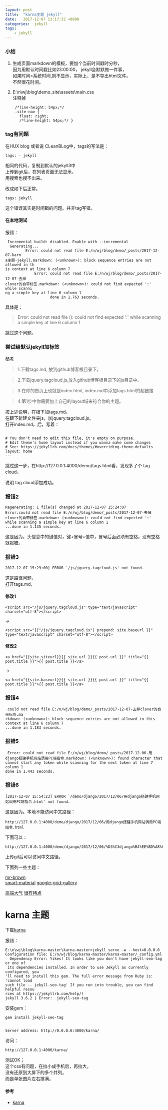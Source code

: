 ```yaml
---
layout: post
title:  "karna主题 jekyll"
date:   2017-12-07 13:17:32 +0800
categories:  jekyll
tags:
    - jekyll 
---
```



### 小结 ###

1. 生成页面markdown的模板，要加个当前时间戳时分秒，  
因为用默认时间戳比如23:00:00， jekyll会默默做一件事，  
如果时间>系统时间,则不显示，实际上，是不导出html文件。  
不然很花时间。

2. E:\n\wj\blog\demo\_site\assets\main.css   
注释掉  

		/*line-height: 54px;*/
		.site-nav {
		  float: right;
		  /*line-height: 54px;*/ }

### tag有问题 ###


在HUX blog 或者说 CLeanBLog中，tags的写法是：

	tags: - jekyll

相同的代码，复制到默认的jekyll3中    
上传到git后，在列表页面无法显示。  
用搜索也搜不出来。 

改成如下后正常。

	tags: jekyll 

这个错误其实是时间戳的问题。并非tag写错。 

#### 在本地测试 ####

报错：

	 Incremental build: disabled. Enable with --incremental
      Generating...
             Error: could not read file E:/n/wj/blog/demo/_posts/2017-12-07-karn
	a主题-jekyll.markdown: (<unknown>): block sequence entries are not allowed in th
	is context at line 6 column 7
	             Error: could not read file E:/n/wj/blog/demo/_posts/2017-12-07-去掉
	clover的自带标签.markdown: (<unknown>): could not find expected ':' while scanni
	ng a simple key at line 6 column 1
	                    done in 1.763 seconds.

具体是：  
> Error: could not read file (<unknown>): could not find expected ':' while scanning a simple key at line 6 column 1

跳过这个问题。  
### 尝试给默认jekyll加标签  ###
[参考](http://zixiaojindao.github.io/blogging/2012/09/30/jekyll-category-tag-recent-comment/)

> 1.下载tags.md, 放到github博客根目录下。

> 2.下载jquery.tagcloud.js,放入github博客根目录下的js目录中。

> 3.在你的首页上也就是index.html, index.md中添加tags.html的超链接

> 4.第1步中你需要加上自己的layout域来符合你的主题。

按上述说明，在根下加tags.md。  
在跟下新建文件夹js，加jquery.tagcloud.js。   
打开index.md，后，写着：

	---
	# You don't need to edit this file, it's empty on purpose.
	# Edit theme's home layout instead if you wanna make some changes
	# See: https://jekyllrb.com/docs/themes/#overriding-theme-defaults
	layout: home
	---

跳过这一步，在http://127.0.0.1:4000/demo/tags.html看，发现多了个 tag cloud。

说明 tag cloud添加成功。

### 报错2 ###

   	Regenerating: 1 file(s) changed at 2017-12-07 15:24:07              Error:could not read file E:/n/wj/blog/demo/_posts/2017-12-07-去掉clover的自带标签.markdown: (<unknown>): could not find expected ':' while scanning a simple key at line 6 column 1 
	...done in 1.135 seconds.

这是因为，头信息中的键值对，键+冒号+值中，冒号后面必须有空格，没有空格就报错。

### 报错3 ###

	2017-12-07 15:29:00] ERROR `/js/jquery.tagcloud.js' not found.

这是路径问题，  
打开tags.md，
#### 修改1 ####

	<script src="/js/jquery.tagcloud.js" type="text/javascript" charset="utf-8"></script>  
->

	<script src="{{"/js/jquery.tagcloud.js"| prepend: site.baseurl }}" type="text/javascript" charset="utf-8"></script> 

#### 修改2 ####
	<a href="{{site.siteurl}}{{ site.url }}{{ post.url }}" title="{{ post.title }}">{{ post.title }}</a>
->

	<a href="{{site.baseurl}}{{ site.url }}{{ post.url }}" title="{{ post.title }}">{{ post.title }}</a>


### 报错4 ###

	 could not read file E:/n/wj/blog/demo/_posts/2017-12-07-去掉clover的自带标签.ma
	rkdown: (<unknown>): block sequence entries are not allowed in this context at line 6 column 7
	...done in 1.183 seconds.

### 报错5 ###

     Error: could not read file E:/n/wj/blog/demo/_posts/2017-12-06-用django搭建手机网站调用PC端指令.markdown: (<unknown>): found character that cannot start any token while scanning for the next token at line 7 column 1
    done in 1.443 seconds.

### 报错6 ###

	[2017-12-07 15:54:23] ERROR `/demo/django/2017/12/06/用django搭建手机网站调用PC端指令.html' not found.

这是因为。本地不能访问中文路径：

	http://127.0.0.1:4000/demo/django/2017/12/06/用django搭建手机网站调用PC端指令.html

下面可以：

	http://127.0.0.1:4000/demo/django/2017/12/06/%D3%C3django%B4%EE%BD%A8%CA%D6%BB%FA%CD%F8%D5%BE%B5%F7%D3%C3PC%B6%CB%D6%B8%C1%EE.html

上传git后可以访问中文路径。



下面列一些主题：

[mr-brown](http://jekyllthemes.org/themes/mr-brown/)  
[smart-material](http://jekyllthemes.org/themes/smart-material-theme/)
[google-grid-gallery](https://tympanus.net/codrops/2014/03/21/google-grid-gallery/)


[高端大气](http://jekyllthemes.org/themes/doc-theme/)
[很有特点](http://jekyllthemes.org/themes/doc-theme/)


# karna 主题  #

下载[karna](http://jekyllthemes.org/themes/karna/)  

报错：

	E:\n\wj\blog\karna-master\karna-master>jekyll serve -w --host=0.0.0.0
	Configuration file: E:/n/wj/blog/karna-master/karna-master/_config.yml
	  Dependency Error: Yikes! It looks like you don't have jekyll-seo-tag or one of
	 its dependencies installed. In order to use Jekyll as currently configured, you
	'll need to install this gem. The full error message from Ruby is: 'cannot load
	such file -- jekyll-seo-tag' If you run into trouble, you can find helpful resou
	rces at https://jekyllrb.com/help/!
	jekyll 3.6.2 | Error:  jekyll-seo-tag

安装gem：

	gem install jekyll-seo-tag


    Server address: http://0.0.0.0:4000/karna/

访问：

	http://127.0.0.1:4000/karna/

测试OK；  
这个css有问题，在拉小成手机后，再拉大，  
没有还原到大屏下的多个并列。  
而是单张图片左右撑满。


#### 参考 ####
* [karna](http://jekyllthemes.org/themes/karna/)  
